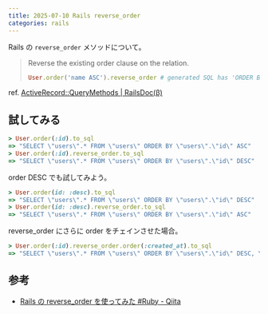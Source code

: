 ```yaml
---
title: 2025-07-10 Rails reverse_order
categories: rails
---
```


Rails の `reverse_order` メソッドについて。

> Reverse the existing order clause on the relation.
>
> ```rb
> User.order('name ASC').reverse_order # generated SQL has 'ORDER BY name DESC'
> ```

ref. [ActiveRecord::QueryMethods \| RailsDoc(β)](https://railsdoc.github.io/classes/ActiveRecord/QueryMethods.html#method-i-reverse_order)

## 試してみる

```rb
> User.order(:id).to_sql
=> "SELECT \"users\".* FROM \"users\" ORDER BY \"users\".\"id\" ASC"
> User.order(:id).reverse_order.to_sql
=> "SELECT \"users\".* FROM \"users\" ORDER BY \"users\".\"id\" DESC"
```

order DESC でも試してみよう。

```rb
> User.order(id: :desc).to_sql
=> "SELECT \"users\".* FROM \"users\" ORDER BY \"users\".\"id\" DESC"
> User.order(id: :desc).reverse_order.to_sql
=> "SELECT \"users\".* FROM \"users\" ORDER BY \"users\".\"id\" ASC"
```

reverse_order にさらに order をチェインさせた場合。

```rb
> User.order(:id).reverse_order.order(:created_at).to_sql
=> "SELECT \"users\".* FROM \"users\" ORDER BY \"users\".\"id\" DESC, \"users\".\"created_at\" ASC"
```

## 参考

- [Rails の reverse_order を使ってみた #Ruby - Qiita](https://qiita.com/mnkz51/items/4b781cf4527fe1779e1b)
